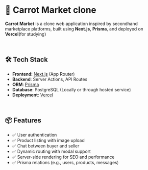 # 🥕 Carrot Market clone

**Carrot Market** is a clone web application inspired by secondhand marketplace platforms, built using **Next.js**, **Prisma**, and deployed on **Vercel**(for studying)

<br/>

## 🛠️ Tech Stack

- **Frontend**: [Next.js](https://nextjs.org/) (App Router)
- **Backend**: Server Actions, API Routes
- **ORM**: [Prisma](https://www.prisma.io/)
- **Database**: PostgreSQL (Locally or through hosted service)
- **Deployment**: [Vercel](https://vercel.com/)

<br/>

## 📦 Features

- ✅ User authentication
- ✅ Product listing with image upload
- ✅ Chat between buyer and seller
- ✅ Dynamic routing with modal support
- ✅ Server-side rendering for SEO and performance
- ✅ Prisma relations (e.g., users, products, messages)

<br/>
